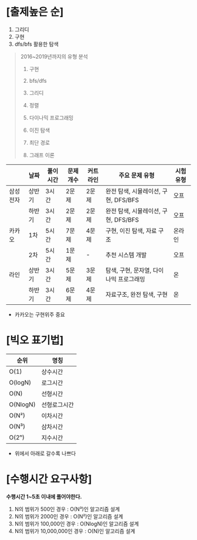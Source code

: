 # [출제높은 순]

1. 그리디
2. 구현
3. dfs/bfs 활용한 탐색

> 2016~2019년까지의 유형 분석
>
> 1. 구현
>
> 2. bfs/dfs
> 3. 그리디
> 4. 정렬
> 5. 다이나믹 프로그래밍
> 6. 이진 탐색
> 7. 최단 경로
> 8. 그래프 이론

|          | 날짜   | 풀이 시간 | 문제 개수 | 커트라인 | 주요 문제 유형                          | 시험 유형 |
| -------- | ------ | --------- | --------- | -------- | --------------------------------------- | --------- |
| 삼성전자 | 상반기 | 3시간     | 2문제     | 2문제    | 완전 탐색, 시뮬레이션, 구현, DFS/BFS    | 오프      |
|          | 하반기 | 3시간     | 2문제     | 2문제    | 완전 탐색, 시뮬레이션, 구현, DFS/BFS    | 오프      |
| 카카오   | 1차    | 5시간     | 7문제     | 4문제    | 구현, 이진 탐색, 자료 구조              | 온라인    |
|          | 2차    | 5시간     | 1문제     | -        | 추천 시스템 개발                        | 오프      |
| 라인     | 상반기 | 3시간     | 5문제     | 3문제    | 탐색, 구현, 문자열, 다이나믹 프로그래밍 | 온        |
|          | 하반기 | 3시간     | 6문제     | 4문제    | 자료구조, 완전 탐색, 구현               | 온        |

- 카카오는 구현위주 중요

# [빅오 표기법]

| 순위     | 명칭         |
| -------- | ------------ |
| O(1)     | 상수시간     |
| O(logN)  | 로그시간     |
| O(N)     | 선형시간     |
| O(NlogN) | 선형로그시간 |
| O(N²)    | 이차시간     |
| O(N³)    | 삼차시간     |
| O(2ⁿ)    | 지수시간     |

- 위에서 아래로 갈수록 나쁘다

# [수행시간 요구사항]

**수행시간 1~5초 이내에 풀어야한다.**

1. N의 범위가 500인 경우 : O(N³)인 알고리즘 설계
2. N의 범위가 2000인 경우 : O(N²)인 알고리즘 설계
3. N의 범위가 100,000인 경우 : O(NlogN)인 알고리즘 설계
4. N의 범위가 10,000,000인 경우 : O(N)인 알고리즘 설계